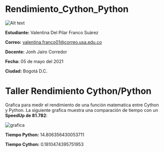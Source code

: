 # Rendimiento_Cython_Python

![Alt text](https://www.usergioarboleda.edu.co/wp-content/uploads/ultimatum/imagens/logo-mobile-UniversidadSergioArboleda.png)

**Estudiante:** Valentina Del Pilar Franco Suárez

**Correo:** valentina.franco01@correo.usa.edu.co

**Docente:** Jonh Jairo Corredor

**Fecha:** 05 de mayo del 2021

**Ciudad:** Bogotá D.C.

# Taller Rendimiento Cython/Python 
Grafica para medir el rendimiento de una función matematica entre Cython y Python.
La siguiente grafica muestra una comparación de tiempo con un **SpeedUp de 81.782**:

![grafica](https://user-images.githubusercontent.com/80859404/117225761-b2d86780-add8-11eb-9fbb-de82511c281b.png)

**Tiempo Python:** 14.806356430053711

**Tiempo Cython:** 0.1810474395751953
